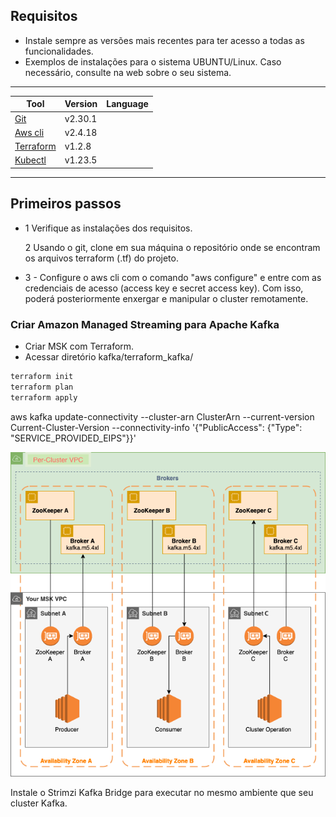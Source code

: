 ## Requisitos

- Instale sempre as versões mais recentes para ter acesso a todas as funcionalidades.
- Exemplos de instalações para o sistema UBUNTU/Linux. Caso necessário, consulte na web sobre o seu sistema.
  
------------------------------------------------------------------------------------------------------------------------------------------------------------
| Tool                                                                                 | Version               |  Language          |
| ---------                                                                            | -------               | ------------------ |
| [Git](https://learn.hashicorp.com/tutorials/terraform/install-cli)                   | v2.30.1               |                    |
| [Aws cli](https://docs.aws.amazon.com/pt_br/cli/latest/userguide/install-linux.html) | v2.4.18               |                    |
| [Terraform](https://learn.hashicorp.com/tutorials/terraform/install-cli)             | v1.2.8                |                    |
| [Kubectl](https://v1-18.docs.kubernetes.io/docs/tasks/tools/install-kubectl/)        | v1.23.5               |                    |
------------------------------------------------------------------------------------------------------------------------------------------------------------
## Primeiros passos

- 1 Verifique as instalações dos requisitos.

  2 Usando o git, clone em sua máquina o repositório onde se encontram os arquivos terraform (.tf) do projeto.

- 3 - Configure o aws cli com o comando "aws configure" e entre com as credenciais de acesso (access key e secret access key). Com isso, poderá posteriormente enxergar e manipular o cluster remotamente.

### Criar Amazon Managed Streaming para Apache Kafka
- Criar MSK com Terraform.
- Acessar diretório  kafka/terraform_kafka/ 

```bash
terraform init
terraform plan
terraform apply
```


aws kafka update-connectivity --cluster-arn ClusterArn --current-version Current-Cluster-Version --connectivity-info '{"PublicAccess": {"Type": "SERVICE_PROVIDED_EIPS"}}'

 ![msk-architecture](img/msk-architecture.png)

Instale o Strimzi Kafka Bridge para executar no mesmo ambiente que seu cluster Kafka.


